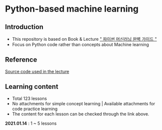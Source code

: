 # Python-based machine learning

## Introduction
* This repository is based on Book & Lecture [" 파이썬 머신러닝 완벽 가이드 "](https://www.inflearn.com/course/%ED%8C%8C%EC%9D%B4%EC%8D%AC-%EB%A8%B8%EC%8B%A0%EB%9F%AC%EB%8B%9D-%EC%99%84%EB%B2%BD%EA%B0%80%EC%9D%B4%EB%93%9C) <br>
* Focus on Python code rather than concepts about Machine learning

## Reference

[Source code used in the lecture](https://github.com/chulminkw/PerfectGuide)

## Learning content

* Total 123 lessons<br>
* No attachments for simple concept learning | Available attachments for code practice learning<br>
* The content for each lesson can be checked through the link above.

__2021.01.14__ : 1 ~ 5 lessons

